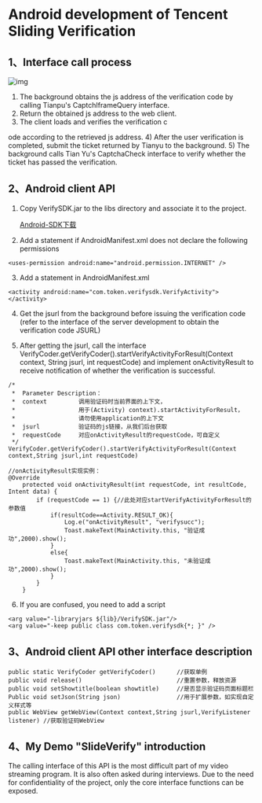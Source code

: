 # Android development of Tencent Sliding Verification

## 1、Interface call process

![img](https://mc.qcloudimg.com/static/img/2257609feb6fb4c458c319aaf199fdb2/image.png)

1) The background obtains the js address of the verification code by calling Tianpu's CaptchIframeQuery interface.
2) Return the obtained js address to the web client.
3) The client loads and verifies the verification c

ode according to the retrieved js address.
4) After the user verification is completed, submit the ticket returned by Tianyu to the background.
5) The background calls Tian Yu's CaptchaCheck interface to verify whether the ticket has passed the verification.

## 2、Android client API

1) Copy VerifySDK.jar to the libs directory and associate it to the project.

   [Android-SDK下载](https://mc.qcloudimg.com/static/archive/48720dad0a66293a8837a60b88ceef4e/archive.zip)

2) Add a statement if AndroidManifest.xml does not declare the following permissions

```
<uses-permission android:name="android.permission.INTERNET" />
```

3) Add a statement in AndroidManifest.xml

```
<activity android:name="com.token.verifysdk.VerifyActivity"></activity>
```

4) Get the jsurl from the background before issuing the verification code (refer to the interface of the server development to obtain the verification code JSURL)

5) After getting the jsurl, call the interface VerifyCoder.getVerifyCoder().startVerifyActivityForResult(Context context, String jsurl, int requestCode) and implement onActivityResult to receive notification of whether the verification is successful.

```
/*
 *  Parameter Description：
 *  context         调用验证码时当前界面的上下文，
 *                  用于(Activity) context).startActivityForResult，
 *                  请勿使用application的上下文
 *  jsurl           验证码的js链接，从我们后台获取
 *  requestCode     对应onActivityResult的requestCode，可自定义
 */
VerifyCoder.getVerifyCoder().startVerifyActivityForResult(Context context,String jsurl,int requestCode)

//onActivityResult实现实例：
@Override
    protected void onActivityResult(int requestCode, int resultCode, Intent data) {
        if (requestCode == 1) {//此处对应startVerifyActivityForResult的参数值
            if(resultCode==Activity.RESULT_OK){
                Log.e("onActivityResult", "verifysucc");
                Toast.makeText(MainActivity.this, "验证成功",2000).show();
            }
            else{
                Toast.makeText(MainActivity.this, "未验证成功",2000).show();
            }
        }
    }
```

6) If you are confused, you need to add a script

```
<arg value="-libraryjars ${lib}/VerifySDK.jar"/>
<arg value="-keep public class com.token.verifysdk{*; }" />
```

## 3、Android client API other interface description

```
public static VerifyCoder getVerifyCoder()      //获取单例
public void release()                           //重置参数，释放资源
public void setShowtitle(boolean showtitle)     //是否显示验证码页面标题栏
Public void setJson(String json)                //用于扩展参数，如实现自定义样式等
public WebView getWebView(Context context,String jsurl,VerifyListener listener) //获取验证码WebView
```

## 4、My Demo "SlideVerify" introduction

The calling interface of this API is the most difficult part of my video streaming program. It is also often asked during interviews. Due to the need for confidentiality of the project, only the core interface functions can be exposed.